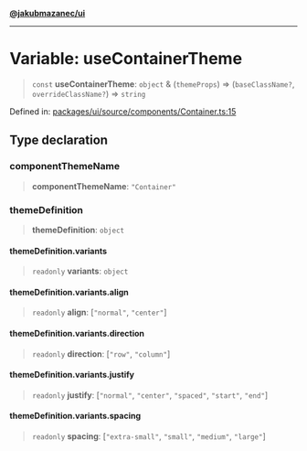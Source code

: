 [**@jakubmazanec/ui**](../README.md)

---

# Variable: useContainerTheme

> `const` **useContainerTheme**: `object` & (`themeProps`) => (`baseClassName?`,
> `overrideClassName?`) => `string`

Defined in:
[packages/ui/source/components/Container.ts:15](https://github.com/jakubmazanec/tools/blob/74fa88a6249b3d486436ae7655f4962bc4a86e11/packages/ui/source/components/Container.ts#L15)

## Type declaration

### componentThemeName

> **componentThemeName**: `"Container"`

### themeDefinition

> **themeDefinition**: `object`

#### themeDefinition.variants

> `readonly` **variants**: `object`

#### themeDefinition.variants.align

> `readonly` **align**: \[`"normal"`, `"center"`\]

#### themeDefinition.variants.direction

> `readonly` **direction**: \[`"row"`, `"column"`\]

#### themeDefinition.variants.justify

> `readonly` **justify**: \[`"normal"`, `"center"`, `"spaced"`, `"start"`, `"end"`\]

#### themeDefinition.variants.spacing

> `readonly` **spacing**: \[`"extra-small"`, `"small"`, `"medium"`, `"large"`\]
